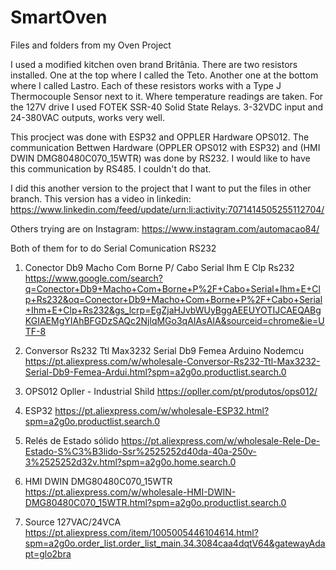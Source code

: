 # SmartOven
Files and folders from my Oven Project

I used a modified kitchen oven brand Britânia. There are two resistors installed. One at the top where I called the Teto. Another one at the bottom where I called Lastro. Each of these resistors works with a Type J Thermocouple Sensor next to it. Where temperature readings are taken.
For the 127V drive I used FOTEK SSR-40 Solid State Relays. 3-32VDC input and 24-380VAC outputs, works very well.

This procject was done with ESP32 and OPPLER Hardware OPS012.
The communication Bettwen Hardware (OPPLER OPS012 with ESP32) and (HMI DWIN DMG80480C070_15WTR) was done by RS232.
I would like to have this communication by RS485. I couldn't do that.

I did this another version to the project that I want to put the files in other branch.
This version has a video in linkedin: 
https://www.linkedin.com/feed/update/urn:li:activity:7071414505255112704/

Others trying are on Instagram:
https://www.instagram.com/automacao84/

Both of them for to do Serial Comunication RS232
1) Conector Db9 Macho Com Borne P/ Cabo Serial Ihm E Clp Rs232
https://www.google.com/search?q=Conector+Db9+Macho+Com+Borne+P%2F+Cabo+Serial+Ihm+E+Clp+Rs232&oq=Conector+Db9+Macho+Com+Borne+P%2F+Cabo+Serial+Ihm+E+Clp+Rs232&gs_lcrp=EgZjaHJvbWUyBggAEEUYOTIJCAEQABgKGIAEMgYIAhBFGDzSAQc2NjlqMGo3qAIAsAIA&sourceid=chrome&ie=UTF-8

2) Conversor Rs232 Ttl Max3232 Serial Db9 Femea Arduino Nodemcu
https://pt.aliexpress.com/w/wholesale-Conversor-Rs232-Ttl-Max3232-Serial-Db9-Femea-Ardui.html?spm=a2g0o.productlist.search.0

3) OPS012 Opller - Industrial Shild
https://opller.com/pt/produtos/ops012/

4) ESP32
https://pt.aliexpress.com/w/wholesale-ESP32.html?spm=a2g0o.productlist.search.0

5) Relés de Estado sólido
https://pt.aliexpress.com/w/wholesale-Rele-De-Estado-S%C3%B3lido-Ssr%2525252d40da-40a-250v-3%2525252d32v.html?spm=a2g0o.home.search.0

6) HMI DWIN DMG80480C070_15WTR
https://pt.aliexpress.com/w/wholesale-HMI-DWIN-DMG80480C070_15WTR.html?spm=a2g0o.productlist.search.0

7) Source 127VAC/24VCA
https://pt.aliexpress.com/item/1005005446104614.html?spm=a2g0o.order_list.order_list_main.34.3084caa4dqtV64&gatewayAdapt=glo2bra







